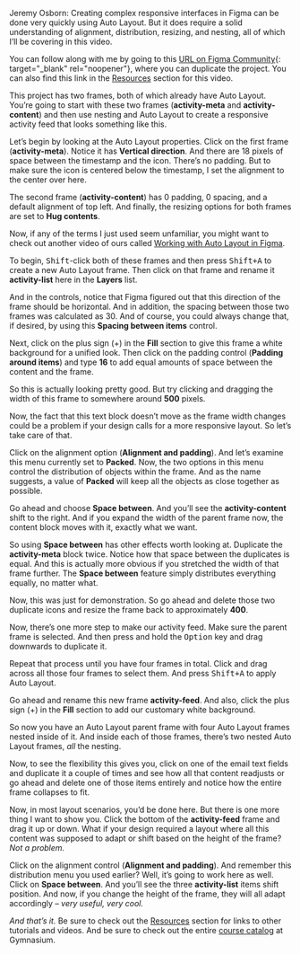 Jeremy Osborn: Creating complex responsive interfaces in Figma can be done very quickly using Auto Layout. But it does require a solid understanding of alignment, distribution, resizing, and nesting, all of which I’ll be covering in this video.

You can follow along with me by going to this [URL on Figma Community][1]{: target="_blank" rel="noopener"}, where you can duplicate the project. You can also find this link in the [Resources][0] section for this video.

This project has two frames, both of which already have Auto Layout. You’re going to start with these two frames (**activity-meta** and **activity-content**) and then use nesting and Auto Layout to create a responsive activity feed that looks something like this.

Let’s begin by looking at the Auto Layout properties. Click on the first frame (**activity-meta**). Notice it has **Vertical direction**. And there are 18 pixels of space between the timestamp and the icon. There’s no padding. But to make sure the icon is centered below the timestamp, I set the alignment to the center over here.

The second frame (**activity-content**) has 0 padding, 0 spacing, and a default alignment of top left. And finally, the resizing options for both frames are set to **Hug contents**.

Now, if any of the terms I just used seem unfamiliar, you might want to check out another video of ours called [Working with Auto Layout in Figma][2].

To begin, <kbd>Shift</kbd>-click both of these frames and then press <kbd><kbd>Shift</kbd>+<kbd>A</kbd></kbd> to create a new Auto Layout frame. Then click on that frame and rename it **activity-list** here in the **Layers** list.

And in the controls, notice that Figma figured out that this direction of the frame should be horizontal. And in addition, the spacing between those two frames was calculated as 30. And of course, you could always change that, if desired, by using this **Spacing between items** control.

Next, click on the plus sign (+) in the **Fill** section to give this frame a white background for a unified look. Then click on the padding control (**Padding around items**) and type **16** to add equal amounts of space between the content and the frame.

So this is actually looking pretty good. But try clicking and dragging the width of this frame to somewhere around **500** pixels.

Now, the fact that this text block doesn’t move as the frame width changes could be a problem if your design calls for a more responsive layout. So let’s take care of that.

Click on the alignment option (**Alignment and padding**). And let’s examine this menu currently set to **Packed**. Now, the two options in this menu control the distribution of objects within the frame. And as the name suggests, a value of **Packed** will keep all the objects as close together as possible.

Go ahead and choose **Space between**. And you’ll see the **activity-content** shift to the right. And if you expand the width of the parent frame now, the content block moves with it, exactly what we want.

So using **Space between** has other effects worth looking at. Duplicate the **activity-meta** block twice. Notice how that space between the duplicates is equal. And this is actually more obvious if you stretched the width of that frame further. The **Space between** feature simply distributes everything equally, no matter what.

Now, this was just for demonstration. So go ahead and delete those two duplicate icons and resize the frame back to approximately **400**.

Now, there’s one more step to make our activity feed. Make sure the parent frame is selected. And then press and hold the <kbd>Option</kbd> key and drag downwards to duplicate it.

Repeat that process until you have four frames in total. Click and drag across all those four frames to select them. And press <kbd><kbd>Shift</kbd>+<kbd>A</kbd></kbd> to apply Auto Layout.

Go ahead and rename this new frame **activity-feed**. And also, click the plus sign (+) in the **Fill** section to add our customary white background.

So now you have an Auto Layout parent frame with four Auto Layout frames nested inside of it. And inside each of those frames, there’s two nested Auto Layout frames, *all* the nesting.

Now, to see the flexibility this gives you, click on one of the email text fields and duplicate it a couple of times and see how all that content readjusts or go ahead and delete one of those items entirely and notice how the entire frame collapses to fit.

Now, in most layout scenarios, you’d be done here. But there is one more thing I want to show you. Click the bottom of the **activity-feed** frame and drag it up or down. What if your design required a layout where all this content was supposed to adapt or shift based on the height of the frame? *Not a problem.*

Click on the alignment control (**Alignment and padding**). And remember this distribution menu you used earlier? Well, it’s going to work here as well. Click on **Space between**. And you’ll see the three **activity-list** items shift position. And now, if you change the height of the frame, they will all adapt accordingly – *very useful, very cool.*

*And that’s it.* Be sure to check out the [Resources][0] section for links to other tutorials and videos. And be sure to check out the entire [course catalog][3] at Gymnasium.

[0]: #tutorial-resources
[1]: https://bit.ly/3wNuwkK
[2]: /courses/take5/working-with-auto-layout-in-figma
[3]: /courses/
